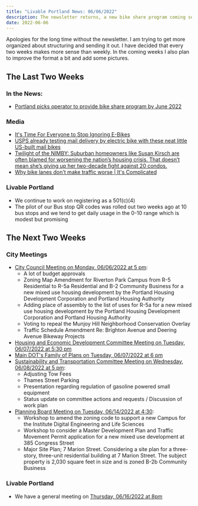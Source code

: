 ```yaml
---
title: "Livable Portland News: 06/06/2022"
description: The newsletter returns, a new bike share program coming soon, media, and upcoming meetings
date: 2022-06-06
---
```


Apologies for the long time without the newsletter. I am trying to get more organized about structuring and sending it out. I have decided that every two weeks makes more sense than weekly. In the coming weeks I also plan to improve the format a bit and add some pictures.

## The Last Two Weeks

### In the News:
- [Portland picks operator to provide bike share program by June 2022](https://www.pressherald.com/2021/08/16/portland-looking-to-provide-bike-share-program-by-june-2022/)

### Media

- [It's Time For Everyone to Stop Ignoring E-Bikes](https://www.treehugger.com/stop-ignoring-ebikes-5324307)
- [USPS already testing mail delivery by electric bike with these neat little US-built mail bikes](https://electrek.co/2022/06/03/usps-mail-delivery-electric-mail-bike/)
- [Twilight of the NIMBY: Suburban homeowners like Susan Kirsch are often blamed for worsening the nation’s housing crisis. That doesn’t mean she’s giving up her two-decade fight against 20 condos.](https://www.nytimes.com/2022/06/05/business/economy/california-housing-crisis-nimby.html)
- [Why bike lanes don't make traffic worse | It's Complicated](https://www.youtube.com/watch?v=UabSO0X1rYw)

### Livable Portland

- We continue to work on registering as a 501(c)(4)
- The pilot of our Bus stop QR codes was rolled out two weeks ago at 10 bus stops and we tend to get daily usage in the 0-10 range which is modest but promising

## The Next Two Weeks

### City Meetings

- [City Council Meeting on Monday, 06/06/2022 at 5 pm](https://portlandme.civicclerk.com/Web/Player.aspx?id=3281&key=-1&mod=-1&mk=-1&nov=0):
  - A lot of budget approvals
  - Zoning Map Amendment for Riverton Park Campus from R-5 Residential to R-5a Residential and B-2 Community Business for a new mixed use housing development by the Portland Housing Development Corporation and Portland Housing Authority
  - Adding place of assembly to the list of uses for R-5a for a new mixed use housing development by the Portland Housing Development Corporation and Portland Housing Authority
  - Voting to repeal the Munjoy Hill Neighborhood Conservation Overlay
  - Traffic Schedule Amendment Re: Brighton Avenue and Deering Avenue Bikeway Projects
- [Housing and Economic Development Committee Meeting on Tuesday, 06/07/2022 at 5:30 pm](https://portlandme.civicclerk.com/Web/Player.aspx?id=3188&key=-1&mod=-1&mk=-1&nov=0)
- [Main DOT's Family of Plans on Tuesday, 06/07/2022 at 6 pm](https://meetings.mainedotpima.com/?peGuid=e008f6ac-7e8e-48bc-a554-f7f4ba40163a&stakeGuid=3ce9d0ec-1ac3-4e44-a400-d790fb3fdf8a)
- [Sustainability and Transportation Committee Meeting on Wednesday, 06/08/2022 at 5 pm](https://portlandme.civicclerk.com/Web/Player.aspx?id=3631&key=-1&mod=-1&mk=-1&nov=0):
  - Adjusting Tow Fees
  - Thames Street Parking
  - Presentation regarding regulation of gasoline powered small equipment
  - Status update on committee actions and requests / Discussion of work plan
- [Planning Board Meeting on Tuesday, 06/14/2022 at 4:30](https://portlandme.civicclerk.com/Web/Player.aspx?id=2755&key=-1&mod=-1&mk=-1&nov=0):
  - Workshop to amend the zoning code to support a new Campus for the Institute Digital Engineering and Life Sciences
  - Workshop to consider a Master Development Plan and Traffic Movement Permit application for a new mixed use development at 385 Congress
Street
  - Major Site Plan; 7 Marion Street. Considering a site plan for a three-story, three-unit residential building at 7 Marion Street. The subject property is 2,030 square feet in size and is zoned B-2b Community Business

### Livable Portland

- We have a general meeting on [Thursday, 06/16/2022 at 8pm](https://curavitclinicalresearch.zoom.us/j/89591274643?pwd=ZUN2OS80L2U3c2JqdnZ1bDJUWHdiZz09)
